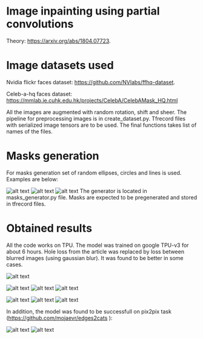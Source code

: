 # Image inpainting using partial convolutions

Theory: https://arxiv.org/abs/1804.07723.

Image datasets used
===========
Nvidia flickr faces dataset: https://github.com/NVlabs/ffhq-dataset.

Celeb-a-hq faces dataset: https://mmlab.ie.cuhk.edu.hk/projects/CelebA/CelebAMask_HQ.html

All the images are augmented with random rotation, shift and sheer. The pipeline for preprocessing images is in create_dataset.py. Tfrecord files with serialized image tensors are to be used. The final functions takes list of names of the files.

Masks generation
===========
For masks generation set of random ellipses, circles and lines is used. Examples are below:

![alt text](https://github.com/paradro1d/ImageInpainting/blob/master/a.png)
![alt text](https://github.com/paradro1d/ImageInpainting/blob/master/b.png)
![alt text](https://github.com/paradro1d/ImageInpainting/blob/master/c.png)
The generator is located in masks_generator.py file. Masks are expected to be pregenerated and stored in tfrecord files.

Obtained results
===========
All the code works on TPU. The model was trained on google TPU-v3 for about 6 hours. Hole loss from the article was replaced by loss between blurred images (using gaussian blur). It was found to be better in some cases.

![alt text](https://github.com/paradro1d/ImageInpainting/blob/master/results.png)

![alt text](https://github.com/paradro1d/ImageInpainting/blob/master/res11.png)
![alt text](https://github.com/paradro1d/ImageInpainting/blob/master/res12.png)
![alt text](https://github.com/paradro1d/ImageInpainting/blob/master/res13.png)

![alt text](https://github.com/paradro1d/ImageInpainting/blob/master/res21.png)
![alt text](https://github.com/paradro1d/ImageInpainting/blob/master/res22.png)
![alt text](https://github.com/paradro1d/ImageInpainting/blob/master/res23.png)

In addition, the model was found to be successfull on pix2pix task (https://github.com/mojaevr/edges2cats ):

![alt text](https://github.com/paradro1d/ImageInpainting/blob/master/cat0.jpg)
![alt text](https://github.com/paradro1d/ImageInpainting/blob/master/cat1.jpg)
